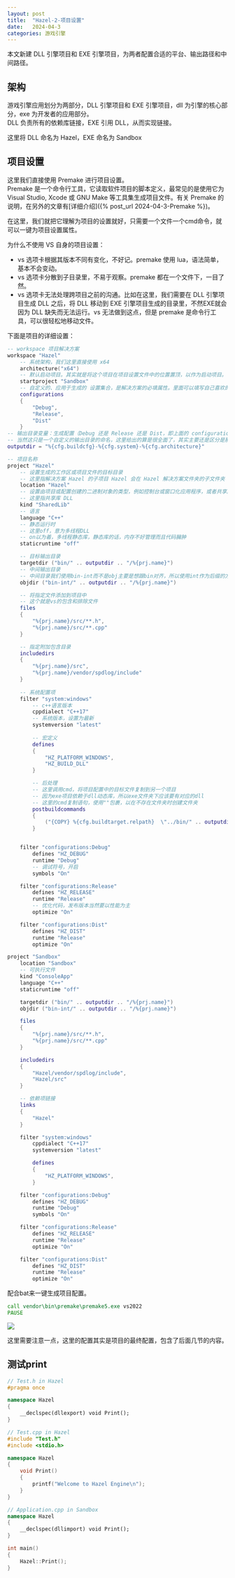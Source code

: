 ```yaml
---
layout: post
title:  "Hazel-2-项目设置"
date:   2024-04-3
categories: 游戏引擎
---
```


本文新建 DLL 引擎项目和 EXE 引擎项目，为两者配置合适的平台、输出路径和中间路径。


## 架构

游戏引擎应用划分为两部分，DLL 引擎项目和 EXE 引擎项目，dll 为引擎的核心部分，exe 为开发者的应用部分。  
DLL 负责所有的依赖库链接，EXE 引用 DLL，从而实现链接。  

这里将 DLL 命名为 Hazel，EXE 命名为 Sandbox

## 项目设置

这里我们直接使用 Premake 进行项目设置。  
Premake 是一个命令行工具，它读取软件项目的脚本定义，最常见的是使用它为 Visual Studio, Xcode 或 GNU Make 等工具集生成项目文件。有关 Premake 的说明，在另外的文章有[详细介绍]({% post_url 2024-04-3-Premake %})。  
 
在这里，我们就把它理解为项目的设置就好，只需要一个文件一个cmd命令，就可以一键为项目设置属性。

为什么不使用 VS 自身的项目设置：  
- vs 选项卡根据其版本不同有变化，不好记。premake 使用 lua，语法简单，基本不会变动。  
- vs 选项卡分散到子目录里，不易于观察。premake 都在一个文件下，一目了然。  
- vs 选项卡无法处理跨项目之前的沟通。比如在这里，我们需要在 DLL 引擎项目生成 DLL 之后，将 DLL 移动到 EXE 引擎项目生成的目录里，不然EXE就会因为 DLL 缺失而无法运行。vs 无法做到这点，但是 premake 是命令行工具，可以很轻松地移动文件。

下面是项目的详细设置：
```lua
-- workspace 项目解决方案
workspace "Hazel"
    -- 系统架构，我们这里直接使用 x64
	architecture("x64")
	-- 默认启动项目。其实就是将这个项目在项目设置文件中的位置置顶，以作为启动项目。
	startproject "Sandbox"
    -- 自定义的、应用于生成的 设置集合，是解决方案的必填属性。里面可以填写自己喜欢的名称，其意义取决于它在下面的设置
	configurations
	{
		"Debug",
		"Release",
		"Dist"
	}
-- 输出目录变量：生成配置（Debug 还是 Release 还是 Dist，即上面的 configurations） - 系统（这里就是 windows） - 系统架构（就是上面的 architecture）
-- 当然这只是一个自定义的输出目录的命名，这里给出的算是很全面了，其实主要还是区分是那个配置输出的，即，根据 configurations 的不同，会生成在不同的文件夹中
outputdir = "%{cfg.buildcfg}-%{cfg.system}-%{cfg.architecture}"

-- 项目名称
project "Hazel"
    -- 设置生成的工作区或项目文件的目标目录
    -- 这里指解决方案 Hazel 的子项目 Hazel 会在 Hazel 解决方案文件夹的子文件夹 Hazel 下生成
	location "Hazel"
    -- 设置由项目或配置创建的二进制对象的类型，例如控制台或窗口化应用程序，或者共享库或静态库
    -- 这里指共享库 DLL
	kind "SharedLib"
    -- 语言
	language "C++"
	-- 静态运行时
    -- 这里off，意为多线程DLL
	-- on以为着，多线程静态库，静态库的话，内存不好管理而且代码臃肿
	staticruntime "off"

    -- 目标输出目录
	targetdir ("bin/" .. outputdir .. "/%{prj.name}")
    -- 中间输出目录
    -- 中间目录我们使用bin-int而不是obj主要是想跟bin对齐，所以使用int作为后缀的方法。更方便、美观。
	objdir ("bin-int/" .. outputdir .. "/%{prj.name}")

    -- 将指定文件添加到项目中
    -- 这个就是vs的包含和排除文件
	files
	{
		"%{prj.name}/src/**.h",
		"%{prj.name}/src/**.cpp"
	}

    -- 指定附加包含目录
	includedirs
	{
		"%{prj.name}/src",
		"%{prj.name}/vendor/spdlog/include"
	}
    
    -- 系统配置项
	filter "system:windows"
        -- c++语言版本
		cppdialect "C++17"
        -- 系统版本，设置为最新
		systemversion "latest"
        
        -- 宏定义
		defines
		{
			"HZ_PLATFORM_WINDOWS",
			"HZ_BUILD_DLL"
		}

        -- 后处理
        -- 这里调用cmd，将项目配置中的目标文件复制到另一个项目
        -- 因为exe项目依赖于dll动态库，所以exe文件夹下应该要有对应的dll
		-- 这里的cmd复制语句，使用""包裹，以在不存在文件夹时创建文件夹
		postbuildcommands
		{
			("{COPY} %{cfg.buildtarget.relpath}  \"../bin/" .. outputdir .. "/Sandbox/\"")
		}


	filter "configurations:Debug"
		defines "HZ_DEBUG"
		runtime "Debug"
		-- 调试符号，开启
		symbols "On"

	filter "configurations:Release"
		defines "HZ_RELEASE"
		runtime "Release"
		-- 优化代码，发布版本当然要以性能为主
		optimize "On"

	filter "configurations:Dist"
		defines "HZ_DIST"
		runtime "Release"
		optimize "On"

project "Sandbox"
	location "Sandbox"
    -- 可执行文件
	kind "ConsoleApp"
	language "C++"
	staticruntime "off"

	targetdir ("bin/" .. outputdir .. "/%{prj.name}")
	objdir ("bin-int/" .. outputdir .. "/%{prj.name}")

	files
	{
		"%{prj.name}/src/**.h",
		"%{prj.name}/src/**.cpp"
	}

	includedirs
	{
		"Hazel/vendor/spdlog/include",
		"Hazel/src"
	}

    -- 依赖项链接
	links
	{
		"Hazel"
	}

	filter "system:windows"
		cppdialect "C++17"
		systemversion "latest"

		defines
		{
			"HZ_PLATFORM_WINDOWS",
		}

	filter "configurations:Debug"
		defines "HZ_DEBUG"
		runtime "Debug"
		symbols "On"

	filter "configurations:Release"
		defines "HZ_RELEASE"
		runtime "Release"
		optimize "On"

	filter "configurations:Dist"
		defines "HZ_DIST"
		runtime "Release"
		optimize "On"
```

配合bat来一键生成项目配置。
```cmd
call vendor\bin\premake\premake5.exe vs2022
PAUSE
```
![](../../../assets/GameEngine/Hazel/6.png)


这里需要注意一点，这里的配置其实是项目的最终配置，包含了后面几节的内容。

## 测试print

```Cpp
// Test.h in Hazel
#pragma once

namespace Hazel
{
    __declspec(dllexport) void Print();
}
```

```Cpp
// Test.cpp in Hazel
#include "Test.h"
#include <stdio.h>

namespace Hazel
{
    void Print()
    {
        printf("Welcome to Hazel Engine\n");
    }
}
```

```cpp
// Application.cpp in Sandbox
namespace Hazel
{
    __declspec(dllimport) void Print();
}

int main()
{
    Hazel::Print();
}
```




